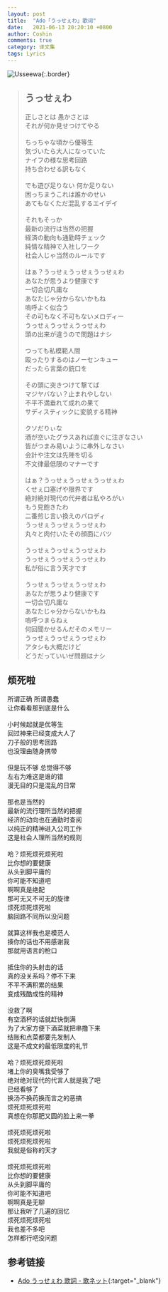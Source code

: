 ```yaml
---
layout: post
title:  "Ado「うっせぇわ」歌词"
date:   2021-06-13 20:20:10 +0800
author: Coshin
comments: true
category: 译文集
tags: Lyrics
---
```

![Usseewa](https://is4-ssl.mzstatic.com/image/thumb/Music124/v4/43/95/34/43953401-e86d-0f92-0834-4c58eeea0383/source/600x600bb.jpg){:.border}

<blockquote class="original">
  <h2>うっせぇわ</h2>
  <p>
    正しさとは 愚かさとは<br>
    それが何か見せつけてやる<br>
    <br>
    ちっちゃな頃から優等生<br>
    気づいたら大人になっていた<br>
    ナイフの様な思考回路<br>
    持ち合わせる訳もなく<br>
    <br>
    でも遊び足りない 何か足りない<br>
    困っちまうこれは誰かのせい<br>
    あてもなくただ混乱するエイデイ<br>
    <br>
    それもそっか<br>
    最新の流行は当然の把握<br>
    経済の動向も通勤時チェック<br>
    純情な精神で入社しワーク<br>
    社会人じゃ当然のルールです<br>
    <br>
    はぁ？うっせぇうっせぇうっせぇわ<br>
    あなたが思うより健康です<br>
    一切合切凡庸な<br>
    あなたじゃ分からないかもね<br>
    嗚呼よく似合う<br>
    その可もなく不可もないメロディー<br>
    うっせぇうっせぇうっせぇわ<br>
    頭の出来が違うので問題はナシ<br>
    <br>
    つっても私模範人間<br>
    殴ったりするのはノーセンキュー<br>
    だったら言葉の銃口を<br>
    <br>
    その頭に突きつけて撃てば<br>
    マジヤバない？止まれやしない<br>
    不平不満垂れて成れの果て<br>
    サディスティックに変貌する精神<br>
    <br>
    クソだりぃな<br>
    酒が空いたグラスあれば直ぐに注ぎなさい<br>
    皆がつまみ易いように串外しなさい<br>
    会計や注文は先陣を切る<br>
    不文律最低限のマナーです<br>
    <br>
    はぁ？うっせぇうっせぇうっせぇわ<br>
    くせぇ口塞げや限界です<br>
    絶対絶対現代の代弁者は私やろがい<br>
    もう見飽きたわ<br>
    二番煎じ言い換えのパロディ<br>
    うっせぇうっせぇうっせぇわ<br>
    丸々と肉付いたその顔面にバツ<br>
    <br>
    うっせぇうっせぇうっせぇわ<br>
    うっせぇうっせぇうっせぇわ<br>
    私が俗に言う天才です<br>
    <br>
    うっせぇうっせぇうっせぇわ<br>
    あなたが思うより健康です<br>
    一切合切凡庸な<br>
    あなたじゃ分からないかもね<br>
    嗚呼つまらねぇ<br>
    何回聞かせるんだそのメモリー<br>
    うっせぇうっせぇうっせぇわ<br>
    アタシも大概だけど<br>
    どうだっていいぜ問題はナシ
  </p>
</blockquote>

<div class="translation">
  <h2>烦死啦</h2>
  <p>
    所谓正确 所谓愚蠢<br>
    让你看看那到底是什么<br>
    <br>
    小时候起就是优等生<br>
    回过神来已经变成大人了<br>
    刀子般的思考回路<br>
    也没理由随身携带<br>
    <br>
    但是玩不够 总觉得不够<br>
    左右为难这是谁的错<br>
    漫无目的只是混乱的日常<br>
    <br>
    那也是当然的<br>
    最新的流行理所当然的把握<br>
    经济的动向也在通勤时查阅<br>
    以纯正的精神进入公司工作<br>
    这是社会人理所当然的规则<br>
    <br>
    哈？烦死烦死烦死啦<br>
    比你想的要健康<br>
    从头到脚平庸的<br>
    你可能不知道吧<br>
    啊啊真是绝配<br>
    那可无又不可无的旋律<br>
    烦死烦死烦死啦<br>
    脑回路不同所以没问题<br>
    <br>
    就算这样我也是模范人<br>
    揍你的话也不用感谢我<br>
    那就用语言的枪口<br>
    <br>
    抵住你的头射击的话<br>
    真的没关系吗？停不下来<br>
    不平不满积累的结果<br>
    变成残酷成性的精神<br>
    <br>
    没救了啊<br>
    有空酒杯的话就赶快倒满<br>
    为了大家方便下酒菜就把串撸下来<br>
    结账和点菜都要先发制人<br>
    这是不成文的最低限度的礼节<br>
    <br>
    哈？烦死烦死烦死啦<br>
    堵上你的臭嘴我受够了<br>
    绝对绝对现代的代言人就是我了吧<br>
    已经看够了<br>
    换汤不换药换而言之的恶搞<br>
    烦死烦死烦死啦<br>
    真想在你那肥又圆的脸上来一拳<br>
    <br>
    烦死烦死烦死啦<br>
    烦死烦死烦死啦<br>
    我就是俗称的天才<br>
    <br>
    烦死烦死烦死啦<br>
    比你想的要健康<br>
    从头到脚平庸的<br>
    你可能不知道吧<br>
    啊啊真是无聊<br>
    那让我听了几遍的回忆<br>
    烦死烦死烦死啦<br>
    我也差不多吧<br>
    怎样都行吧没问题
  </p>
</div>

## 参考链接

* [Ado うっせぇわ 歌詞 - 歌ネット](https://www.uta-net.com/song/292534/){:target="_blank"}
